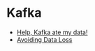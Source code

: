 # Kafka

- [Help, Kafka ate my data!](https://blog.softwaremill.com/help-kafka-ate-my-data-ae2e5d3e6576)
- [Avoiding Data Loss](https://docs.cloudera.com/HDPDocuments/HDP2/HDP-2.6.4/bk_kafka-component-guide/content/avoiding-data-loss.html)
